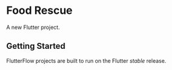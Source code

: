 # Food Rescue

A new Flutter project.

## Getting Started

FlutterFlow projects are built to run on the Flutter _stable_ release.
